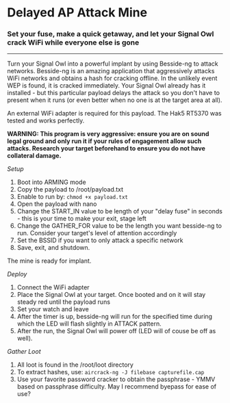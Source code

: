 # Delayed AP Attack Mine
### Set your fuse, make a quick getaway, and let your Signal Owl crack WiFi while everyone else is gone
---
Turn your Signal Owl into a powerful implant by using Besside-ng to attack networks. Besside-ng is an amazing application that aggressively attacks WiFi networks and obtains a hash for cracking offline. In the unlikely event WEP is found, it is cracked immediately. Your Signal Owl already has it installed - but this particular payload delays the attack so you don't have to present when it runs (or even better when no one is at the target area at all).

An external WiFi adapter is required for this payload. The Hak5 RT5370 was tested and works perfectly.

**WARNING: This program is very aggressive: ensure you are on sound legal ground and only run it if your rules of engagement allow such attacks. Research your target beforehand to ensure you do not have collateral damage.**

*Setup*
1. Boot into ARMING mode
2. Copy the payload to /root/payload.txt
3. Enable to run by:
   `chmod +x payload.txt`
4. Open the payload with nano
5. Change the START_IN value to be length of your "delay fuse" in seconds - this is your time to make your exit, stage left
6. Change the GATHER_FOR value to be the length you want besside-ng to run. Consider your target's level of attention accordingly
7. Set the BSSID if you want to only attack a specific network
8. Save, exit, and shutdown.

The mine is ready for implant.

*Deploy*
1. Connect the WiFi adapter
2. Place the Signal Owl at your target. Once booted and on it will stay steady red until the payload runs
3. Set your watch and leave
4. After the timer is up, besside-ng will run for the specified time during which the LED will flash slightly in ATTACK pattern.
5. After the run, the Signal Owl will power off (LED will of couse be off as well).

*Gather Loot*
1. All loot is found in the /root/loot directory
2. To extract hashes, use:
   `aircrack-ng -J filebase capturefile.cap`
3. Use your favorite password cracker to obtain the passphrase - YMMV based on passphrase difficulty. May I recommend byepass for ease of use?

